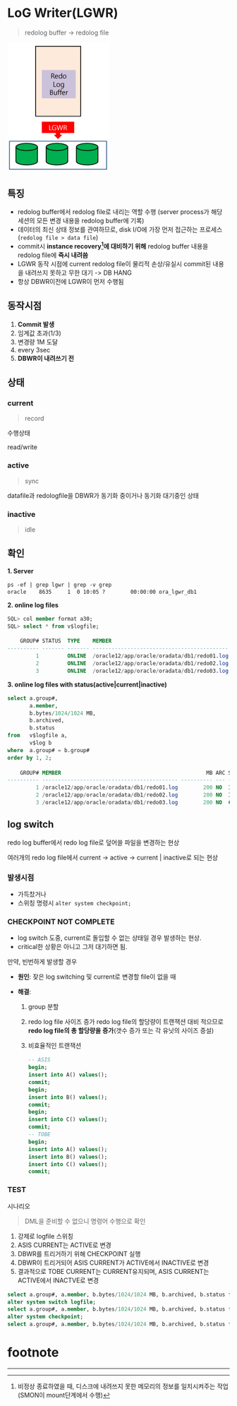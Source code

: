 # LoG Writer(**LGWR**)

> redolog buffer -> redolog file

<img src="./assets/image-20230711113234485.png" alt="image-20230711113234485" style="zoom:50%;" />

## 특징

- redolog buffer에서 redolog file로 내리는 역할 수행
  (server process가 해당 세션의 모든 변경 내용을 redolog buffer에 기록)
- 데이터의 최신 상태 정보를 관여하므로, disk I/O에 가장 먼저 접근하는 프로세스(`redolog file > data file`)
- commit시 **instance recovery[^instance recovery]에 대비하기 위해** redolog buffer 내용을 redolog file에 **즉시 내려씀**
- LGWR 동작 시점에 current redolog file이 물리적 손상/유실시 commit된 내용을 내려쓰지 못하고 무한 대기 -> DB HANG
- 항상 DBWR이전에 LGWR이 먼저 수행됨

## 동작시점

1. **Commit 발생**
2. 임계값 초과(1/3)
3. 변경량 1M 도달
4. every 3sec
5. **DBWR이 내려쓰기 전**

## 상태

### **current**

> record

수행상태

read/write

### **active**

> sync

datafile과 redologfile을 DBWR가 동기화 중이거나 동기화 대기중인 상태

### **inactive**

> idle

## 확인

**1. Server** 

```shell
ps -ef | grep lgwr | grep -v grep
oracle    8635     1  0 10:05 ?        00:00:00 ora_lgwr_db1
```

**2. online log files**

```sql
SQL> col member format a30;
SQL> select * from v$logfile;

    GROUP# STATUS  TYPE    MEMBER                                      IS_     CON_ID
---------- ------- ------- ------------------------------------------- --- ----------
         1         ONLINE  /oracle12/app/oracle/oradata/db1/redo01.log NO           0
         2         ONLINE  /oracle12/app/oracle/oradata/db1/redo02.log NO           0
         3         ONLINE  /oracle12/app/oracle/oradata/db1/redo03.log NO           0
```

**3. online log files with status(active|current|inactive)**

```sql
select a.group#,
       a.member,
       b.bytes/1024/1024 MB,
       b.archived,
       b.status
from   v$logfile a,
       v$log b
where  a.group# = b.group#
order by 1, 2;

    GROUP# MEMBER                                              MB ARC STATUS
---------- ------------------------------------------- ---------- --- ----------------
         1 /oracle12/app/oracle/oradata/db1/redo01.log        200 NO  INACTIVE
         2 /oracle12/app/oracle/oradata/db1/redo02.log        200 NO  INACTIVE
         3 /oracle12/app/oracle/oradata/db1/redo03.log        200 NO  CURRENT
```

## log switch 

redo log buffer에서 redo log file로 덮어쓸 파일을 변경하는 현상

여러개의 redo log file에서 current -> active -> current | inactive로 되는 현상

### 발생시점

- 가득찼거나
- 스위칭 명령시
  `alter system checkpoint;`

### CHECKPOINT NOT COMPLETE

- log switch 도중, current로 돌입할 수 없는 상태일 경우 발생하는 현상.
- critical한 상황은 아니고 그저 대기하면 됨.

만약, 빈번하게 발생할 경우

- **원인**: 잦은 log switching 및 current로 변경할 file이 없을 때

- **해결**: 

  1. group 분할

  2. redo log file 사이즈 증가
     redo log file의 할당량이 트랜잭션 대비 적으므로 **redo log file의 총 할당량을 증가**(갯수 증가 또는 각 유닛의 사이즈 증설)

  3. 비효율적인 트랜잭션
     ```sql
     -- ASIS
     begin;
     insert into A() values();
     commit;
     begin;
     insert into B() values();
     commit;
     begin;
     insert into C() values();
     commit;
     -- TOBE
     begin;
     insert into A() values();
     insert into B() values();
     insert into C() values();
     commit;
     ```

### TEST

시나리오

> DML을 준비할 수 없으니 명령어 수행으로 확인

1. 강제로 logfile 스위칭
2. ASIS CURRENT는 ACTIVE로 변경
3. DBWR를 트리거하기 위해 CHECKPOINT 실행
4. DBWR이 트리거되어 ASIS CURRENT가 ACTIVE에서 INACTIVE로 변경
5. 결과적으로 TOBE CURRENT는 CURRENT유지되며, ASIS CURRENT는 ACTIVE에서 INACTVE로 변경

```sql
select a.group#, a.member, b.bytes/1024/1024 MB, b.archived, b.status from v$logfile a, v$log b where a.group# = b.group# order by 1, 2;
alter system switch logfile;
select a.group#, a.member, b.bytes/1024/1024 MB, b.archived, b.status from v$logfile a, v$log b where a.group# = b.group# order by 1, 2;
alter system checkpoint;
select a.group#, a.member, b.bytes/1024/1024 MB, b.archived, b.status from v$logfile a, v$log b where a.group# = b.group# order by 1, 2;
```





# footnote

---

[^Pinned Buffer]: commit 전, 변경여지가 있는 상태; 다른 사용자가 이미 사용하고 있는 Buffer Block으로 사용할 수 없음
[^Dirty Buffer]: commit 후, disk로 내려쓰지 않은 상태; 현재 작업은 진행되지 않지만 다른 사용자가 내용을 변경한 후 아직 데이터 파일에 변경된 내용을 저장하지 않은 Buffer
[^Free Buffer]: 사용되지 않았거나(Unused) 또는 Dirty Buffer 였다가 디스크로 저장이 되고 다시 재사용 가능하게 된 Block
[^RAC Ping]: 다른 인스턴스에서 커밋은 했지만, 아직 disk로 내려쓰지 않은 상태에서 서로 다름을 인지
[^instance recovery]: 비정상 종료하였을 때, 디스크에 내려쓰지 못한 메모리의 정보를 일치시켜주는 작업(SMON이 mount단계에서 수행)